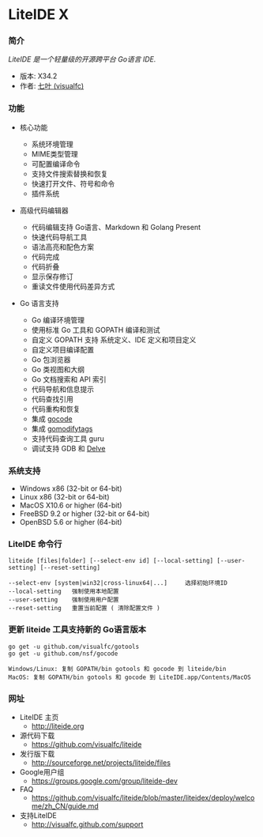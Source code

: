 <!-- 欢迎使用 LiteIDE X -->

LiteIDE X
=========

### 简介

_LiteIDE 是一个轻量级的开源跨平台 Go语言 IDE._

* 版本: X34.2
* 作者: [七叶 (visualfc)](mailto:visualfc@gmail.com)

### 功能

* 核心功能
	* 系统环境管理
	* MIME类型管理
	* 可配置编译命令
	* 支持文件搜索替换和恢复
	* 快速打开文件、符号和命令
	* 插件系统
	
* 高级代码编辑器
	* 代码编辑支持 Go语言、Markdown 和 Golang Present
	* 快速代码导航工具
	* 语法高亮和配色方案
	* 代码完成
	* 代码折叠
	* 显示保存修订
	* 重读文件使用代码差异方式
	
* Go 语言支持
	* Go 编译环境管理
	* 使用标准 Go 工具和 GOPATH 编译和测试
	* 自定义 GOPATH 支持 系统定义、IDE 定义和项目定义
	* 自定义项目编译配置
	* Go 包浏览器
	* Go 类视图和大纲
	* Go 文档搜索和 API 索引
	* 代码导航和信息提示
	* 代码查找引用
	* 代码重构和恢复
	* 集成 [gocode](https://github.com/nsf/gocode)
	* 集成 [gomodifytags](https://github.com/fatih/gomodifytags)
	* 支持代码查询工具 guru
	* 调试支持 GDB 和 [Delve](https://github.com/derekparker/delve)
	
### 系统支持
* Windows x86 (32-bit or 64-bit)
* Linux x86 (32-bit or 64-bit)
* MacOS X10.6 or higher (64-bit)
* FreeBSD 9.2 or higher (32-bit or 64-bit)
* OpenBSD 5.6 or higher (64-bit)

### LiteIDE 命令行
	liteide [files|folder] [--select-env id] [--local-setting] [--user-setting] [--reset-setting]
	 
	--select-env [system|win32|cross-linux64|...]     选择初始环境ID
	--local-setting   强制使用本地配置
	--user-setting    强制使用用户配置
	--reset-setting   重置当前配置 ( 清除配置文件 )
	
### 更新 liteide 工具支持新的 Go语言版本

	go get -u github.com/visualfc/gotools
	go get -u github.com/nsf/gocode
	
	Windows/Linux: 复制 GOPATH/bin gotools 和 gocode 到 liteide/bin
	MacOS: 复制 GOPATH/bin gotools 和 gocode 到 LiteIDE.app/Contents/MacOS	

### 网址
* LiteIDE 主页
	* <http://liteide.org>
* 源代码下载
	* <https://github.com/visualfc/liteide>
* 发行版下载
	* <http://sourceforge.net/projects/liteide/files>
* Google用户组
	* <https://groups.google.com/group/liteide-dev>
* FAQ
	* <https://github.com/visualfc/liteide/blob/master/liteidex/deploy/welcome/zh_CN/guide.md>	
* 支持LiteIDE
	* <http://visualfc.github.com/support>
